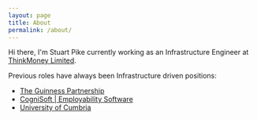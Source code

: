 ```yaml
---
layout: page
title: About
permalink: /about/
---
```


Hi there, I'm Stuart Pike currently working as an Infrastructure Engineer at [ThinkMoney Limited](www.thinkmoney.co.uk).

Previous roles have always been Infrastructure driven positions:
- [The Guinness Partnership](www.guinnesspartnership)
- [CogniSoft \| Employability Software](www.cognisoft.co.uk)
- [University of Cumbria](www.cumbria.ac.uk)